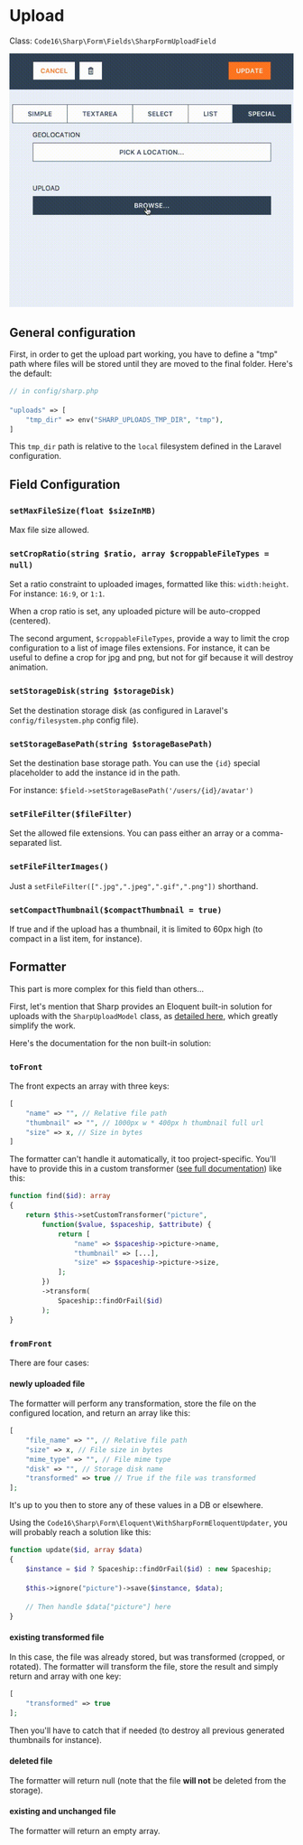 # Upload

Class: `Code16\Sharp\Form\Fields\SharpFormUploadField`

![Example](./upload.gif)

## General configuration

First, in order to get the upload part working, you have to define a "tmp" path where files will be stored until they are moved to the final folder. Here's the default:

```php
// in config/sharp.php

"uploads" => [
    "tmp_dir" => env("SHARP_UPLOADS_TMP_DIR", "tmp"),
]
```

This `tmp_dir` path is relative to the `local` filesystem defined in the Laravel configuration.


## Field Configuration

### `setMaxFileSize(float $sizeInMB)`

Max file size allowed.

### `setCropRatio(string $ratio, array $croppableFileTypes = null)`

Set a ratio constraint to uploaded images, formatted like this: `width:height`. For instance: `16:9`, or `1:1`.

When a crop ratio is set, any uploaded picture will be auto-cropped (centered).

The second argument, `$croppableFileTypes`, provide a way to limit the crop configuration to a list of image files extensions. For instance, it can be useful to define a crop for jpg and png, but not for gif because it will destroy animation.

### `setStorageDisk(string $storageDisk)`

Set the destination storage disk (as configured in Laravel's  `config/filesystem.php` config file).

### `setStorageBasePath(string $storageBasePath)`

Set the destination base storage path. You can use the `{id}` special placeholder to add the instance id in the path.

For instance:
`$field->setStorageBasePath('/users/{id}/avatar')`

### `setFileFilter($fileFilter)`

Set the allowed file extensions. You can pass either an array or a comma-separated list.

### `setFileFilterImages()`

Just a `setFileFilter([".jpg",".jpeg",".gif",".png"])` shorthand.

### `setCompactThumbnail($compactThumbnail = true)`

If true and if the upload has a thumbnail, it is limited to 60px high (to compact in a list item, for instance).


## Formatter

This part is more complex for this field than others...

First, let's mention that Sharp provides an Eloquent built-in solution for uploads with the `SharpUploadModel` class, as [detailed here](../sharp-built-in-solution-for-uploads.md), which greatly simplify the work.

Here's the documentation for the non built-in solution:


### `toFront`

The front expects an array with three keys:

```php
[
    "name" => "", // Relative file path
    "thumbnail" => "", // 1000px w * 400px h thumbnail full url
    "size" => x, // Size in bytes
]
```

The formatter can't handle it automatically, it too project-specific. You'll have to provide this in a custom transformer ([see full documentation](how-to-transform-data.md)) like this:

```php
function find($id): array
{
    return $this->setCustomTransformer("picture",
        function($value, $spaceship, $attribute) {
            return [
                "name" => $spaceship->picture->name,
                "thumbnail" => [...],
                "size" => $spaceship->picture->size,
            ];
        })
        ->transform(
            Spaceship::findOrFail($id)
        );
}
```

### `fromFront`

There are four cases:

#### newly uploaded file

The formatter will perform any transformation, store the file on the configured location, and return an array like this:

```php
[
    "file_name" => "", // Relative file path
    "size" => x, // File size in bytes
    "mime_type" => "", // File mime type
    "disk" => "", // Storage disk name
    "transformed" => true // True if the file was transformed
];
```

It's up to you then to store any of these values in a DB or elsewhere.

Using the `Code16\Sharp\Form\Eloquent\WithSharpFormEloquentUpdater`, you will probably reach a solution like this:

```php
function update($id, array $data)
{
    $instance = $id ? Spaceship::findOrFail($id) : new Spaceship;

    $this->ignore("picture")->save($instance, $data);

    // Then handle $data["picture"] here
}
```

#### existing transformed file

In this case, the file was already stored, but was transformed (cropped, or rotated). The formatter will transform the file, store the result and simply return and array with one key:

```php
[
    "transformed" => true
];
```

Then you'll have to catch that if needed (to destroy all previous generated thumbnails for instance).


#### deleted file

The formatter will return null (note that the file **will not** be deleted from the storage).


#### existing and unchanged file

The formatter will return an empty array.